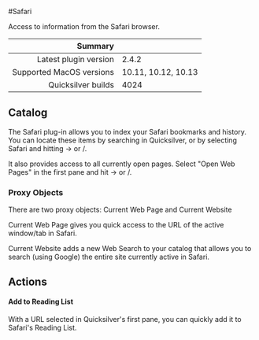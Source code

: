 #Safari

Access to information from the Safari browser.

 Summary                  | &nbsp; 
-------------------------:|:--------------------
 Latest plugin version    | 2.4.2
 Supported MacOS versions | 10.11, 10.12, 10.13
 Quicksilver builds       | 4024


## Catalog

The Safari plug-in allows you to index your Safari bookmarks and history. You
can locate these items by searching in Quicksilver, or by selecting Safari and
hitting → or /.

It also provides access to all currently open pages. Select "Open Web Pages"
in the first pane and hit → or /.

### Proxy Objects

There are two proxy objects: Current Web Page and Current Website

Current Web Page gives you quick access to the URL of the active window/tab in
Safari.

Current Website adds a new Web Search to your catalog that allows you to
search (using Google) the entire site currently active in Safari.

## Actions

#### Add to Reading List

With a URL selected in Quicksilver's first pane, you can quickly add it to
Safari's Reading List.